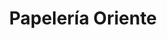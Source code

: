 ---
title: "Papelería Oriente"
url: /puerto-la-cruz/papeleria-oriente/
shop: material de oficina
---